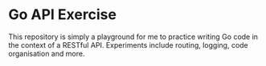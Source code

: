 # Go API Exercise

This repository is simply a playground for me to practice writing Go code in the context of a RESTful API.
Experiments include routing, logging, code organisation and more.